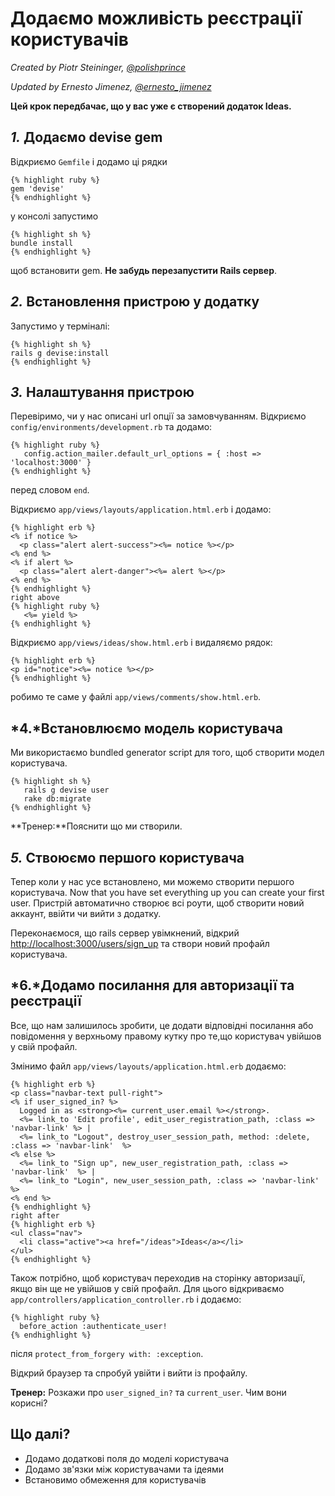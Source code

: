 
# Додаємо можливість реєстрації користувачів

*Created by Piotr Steininger, [@polishprince](https://twitter.com/polishprince)*

*Updated by Ernesto Jimenez, [@ernesto_jimenez](https://twitter.com/ernesto_jimenez)*

**Цей крок передбачає, що у вас уже є створений додаток Ideas.**

## *1.* Додаємо devise gem

Відкриємо `Gemfile` і додамо ці рядки
~~~
{% highlight ruby %}
gem 'devise'
{% endhighlight %}
~~~
у консолі запустимо
~~~
{% highlight sh %}
bundle install
{% endhighlight %}
~~~
щоб встановити gem. **Не забудь перезапустити Rails сервер**.

## *2.* Встановлення пристрою у додатку

Запустимо у терміналі: 
~~~
{% highlight sh %}
rails g devise:install
{% endhighlight %}
~~~

## *3.* Налаштування пристрою

Перевіримо, чи у нас описані url опції за замовчуванням. Відкриємо `config/environments/development.rb` та додамо:
~~~
{% highlight ruby %}
   config.action_mailer.default_url_options = { :host => 'localhost:3000' }
{% endhighlight %}
~~~
перед словом `end`.

Відкриємо `app/views/layouts/application.html.erb` і додамо:
~~~
{% highlight erb %}
<% if notice %>
  <p class="alert alert-success"><%= notice %></p>
<% end %>
<% if alert %>
  <p class="alert alert-danger"><%= alert %></p>
<% end %>
{% endhighlight %}
right above
{% highlight ruby %}
   <%= yield %>
{% endhighlight %}
~~~
Відкриємо `app/views/ideas/show.html.erb` і видаляємо рядок:
~~~
{% highlight erb %}
<p id="notice"><%= notice %></p>
{% endhighlight %}
~~~
робимо те саме у файлі `app/views/comments/show.html.erb`. 

## *4.*Встановлюємо модель користувача 

Ми використаємо bundled generator script для того, щоб створити модел користувача.
~~~
{% highlight sh %}
   rails g devise user
   rake db:migrate
{% endhighlight %}
~~~
**Тренер:**Пояснити що ми створили. 

## *5.* Ствоюємо першого користувача

Тепер коли у нас усе встановлено, ми можемо створити першого користувача. Now that you have set everything up you can create your first user. Пристрій автоматично створює всі роути, щоб створити новий аккаунт, ввійти чи вийти з додатку. 

Переконаємося, що rails сервер увімкнений, відкрий [http://localhost:3000/users/sign_up](http://localhost:3000/users/sign_up) та створи новий профайл користувача.

## *6.*Додамо посилання для авторизації та реєстрації

Все, що нам залишилось зробити, це додати відповідні посилання або повідомення у верхньому правому кутку про те,що користувач увійшов у свій профайл.

Змінимо файл `app/views/layouts/application.html.erb` додаємо:
~~~
{% highlight erb %}
<p class="navbar-text pull-right">
<% if user_signed_in? %>
  Logged in as <strong><%= current_user.email %></strong>.
  <%= link_to 'Edit profile', edit_user_registration_path, :class => 'navbar-link' %> |
  <%= link_to "Logout", destroy_user_session_path, method: :delete, :class => 'navbar-link'  %>
<% else %>
  <%= link_to "Sign up", new_user_registration_path, :class => 'navbar-link'  %> |
  <%= link_to "Login", new_user_session_path, :class => 'navbar-link'  %>
<% end %>
{% endhighlight %}
right after
{% highlight erb %}
<ul class="nav">
  <li class="active"><a href="/ideas">Ideas</a></li>
</ul>
{% endhighlight %}
~~~
Також потрібно, щоб користувач переходив на сторінку авторизації, якщо він ще не увійшов у свій профайл. Для цього відкриваємо  `app/controllers/application_controller.rb` і додаємо:
~~~
{% highlight ruby %}
  before_action :authenticate_user!
{% endhighlight %}
~~~
після `protect_from_forgery with: :exception`.

Відкрий браузер та спробуй увійти і вийти із профайлу.

**Тренер:** Розкажи про `user_signed_in?` та `current_user`. Чим вони корисні?

## Що далі?

* Додамо додаткові поля до моделі користувача 
* Додамо зв'язки між користувачами та ідеями 
* Встановимо обмеження для користувачів 



